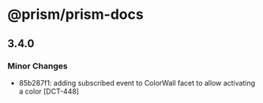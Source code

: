 # @prism/prism-docs

## 3.4.0

### Minor Changes

- 85b287f1: adding subscribed event to ColorWall facet to allow activating a color [DCT-448]

